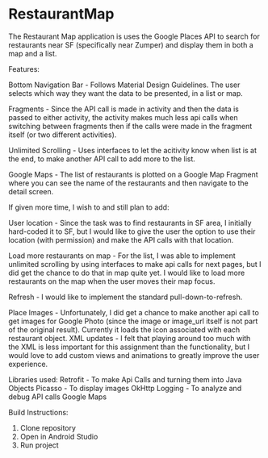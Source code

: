 # RestaurantMap

The Restaurant Map application is uses the Google Places API to search for restaurants near SF (specifically near Zumper) and display them in both a map and a list.

Features:

Bottom Navigation Bar - Follows Material Design Guidelines. The user selects which way they want the data to be presented, in a list or map. 

Fragments - Since the API call is made in activity and then the data is passed to either activity, the activity makes much less api calls when switching between fragments then if the calls were made in the fragment itself (or two different activities). 

Unlimited Scrolling - Uses interfaces to let the acitivity know when list is at the end, to make another API call to add more to the list. 

Google Maps - The list of restaurants is plotted on a Google Map Fragment where you can see the name of the restaurants and then navigate to the detail screen. 


If given more time, I wish to and still plan to add:

User location - Since the task was to find restaurants in SF area, I initially hard-coded it to SF, but I would like to give the user the option to use their location (with permission) and make the API calls with that location. 

Load more restaurants on map - For the list, I was able to implement unlimited scrolling by using interfaces to make api calls for next pages, but I did get the chance to do that in map quite yet. I would like to load more restaurants on the map when the user moves their map focus. 

Refresh - I would like to implement the standard pull-down-to-refresh. 

Place Images - Unfortunately, I did get a chance to make another api call to get images for Google Photo (since the image or image_url itself is not part of the original result). Currently it loads the icon associated with each restaurant object. 
XML updates - I felt that playing around too much with the XML is less important for this assignment than the functionality, but I would love to add custom views and animations to greatly improve the user experience. 


Libraries used:
Retrofit - To make Api Calls and turning them into Java Objects
Picasso - To display images 
OkHttp Logging - To analyze and debug API calls
Google Maps


Build Instructions:
1. Clone repository 
2. Open in Android Studio
3. Run project 